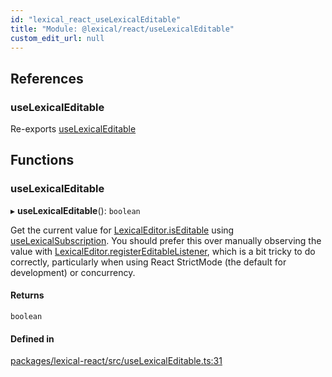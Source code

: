 ```yaml
---
id: "lexical_react_useLexicalEditable"
title: "Module: @lexical/react/useLexicalEditable"
custom_edit_url: null
---
```


## References

### useLexicalEditable

Re-exports [useLexicalEditable](lexical_react_useLexicalEditable.md#uselexicaleditable-1)

## Functions

### useLexicalEditable

▸ **useLexicalEditable**(): `boolean`

Get the current value for [LexicalEditor.isEditable](../classes/lexical.LexicalEditor.md#iseditable)
using [useLexicalSubscription](lexical_react_useLexicalSubscription.md#uselexicalsubscription-1).
You should prefer this over manually observing the value with
[LexicalEditor.registerEditableListener](../classes/lexical.LexicalEditor.md#registereditablelistener),
which is a bit tricky to do correctly, particularly when using
React StrictMode (the default for development) or concurrency.

#### Returns

`boolean`

#### Defined in

[packages/lexical-react/src/useLexicalEditable.ts:31](https://github.com/facebook/lexical/tree/main/packages/lexical-react/src/useLexicalEditable.ts#L31)

